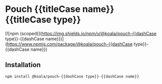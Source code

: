# Pouch {{titleCase name}} {{titleCase type}}

[![npm (scoped)](https://img.shields.io/npm/v/@koala/pouch-{{dashCase type}}-{{dashCase name}})](https://www.npmjs.com/package/@koala/pouch-{{dashCase type}}-{{dashCase name}})

## Installation

```sh
npm install @koala/pouch-{{dashCase type}}-{{dashCase name}}
```

